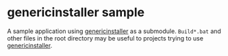 # genericinstaller sample
A sample application using [genericinstaller](https://github.com/sillsdev/genericinstaller) as a submodule.
`Build*.bat` and other files in the root directory may be useful to projects trying to use [genericinstaller](https://github.com/sillsdev/genericinstaller).